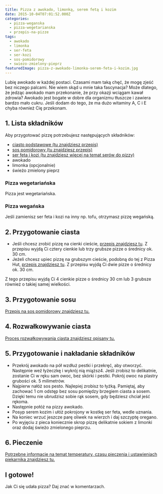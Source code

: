 ```yaml
---
title: Pizza z awokado, limonką, serem fetą i kozim
date: 2015-10-04T07:01:52.000Z
categories: 
  - pizza-weganska
  - pizza-wegetarianska
  - przepis-na-pizze
tags: 
  - awokado
  - limonka
  - ser-feta
  - ser-kozi
  - sos-pomidorowy
  - swiezo-zmielony-pieprz
featuredImage: pizza-z-awokado-limonka-serem-feta-i-kozim.jpg
---
```


Lubię awokado w każdej postaci. Czasami mam taką chęć, że mogę zjeść bez niczego palcami. Nie wiem skąd u mnie taka fascynacja? Może dlatego, że jedząc awokado mam przekonanie, że przy okazji wciągam kawał zdrowia? Awokado jest bogate w dobre dla organizmu tłuszcze i zawiera bardzo mało cukru. Jeśli dodam do tego, że ma dużo witaminy A, C i E chyba również Cię przekonam.

## 1\. Lista składników

Aby przygotować pizzę potrzebujesz następujących składników:

- <a title="Przepis na ciasto podstawowe" href="/przepis-na-ciasto-na-pizze/">ciasto podstawowe (tu znajdziesz przepis)</a>
- <a title="Przepis na sos pesto" href="/sos-pomidorowy/">sos pomidorowy (tu znajdziesz przepis)</a>
- <a title="Ser do pizzy" href="/jaki-ser-wybrac-do-pizzy/">ser feta i kozi (tu znajdziesz więcej na temat serów do pizzy)</a>
- awokado
- limonka (opcjonalnie)
- świeżo zmielony pieprz

### Pizza wegetariańska

Pizza jest wegetariańska.

### Pizza wegańska

Jeśli zamienisz ser feta i kozi na inny np. tofu, otrzymasz pizzę wegańską.

## 2\. Przygotowanie ciasta

- Jeśli chcesz zrobić pizzę na cienki cieście, <a title="Przepis na ciasto podstawowe" href="/przepis-na-ciasto-na-pizze/">przepis znajdziesz tu</a>. Z przepisu wyjdą Ci cztery cienkie lub trzy grubsze pizze o średnicy ok. 30 cm.
- Jeżeli chcesz upiec pizzę na grubszym cieście, podobną do tej z Pizza Hut, <a title="Przepis na pizzę na grubym cieście" href="/jak-zrobic-ciasto-na-pizze-jak-w-pizza-hut/">przepis znajdziesz tu</a>. Z przepisu wyjdą Ci dwie pizze o średnicy ok. 30 cm.

Z tego przepisu wyjdą Ci 4 cienkie pizze o średnicy 30 cm lub 3 grubsze również o takiej samej wielkości.

## 3\. Przygotowanie sosu

<a title="Przepis na sos pomidorowy" href="/sos-pomidorowy/">Przepis na sos pomidorowy znajdziesz tu.</a>

## 4\. Rozwałkowywanie ciasta

<a title="Rozwałkowywanie ciasta" href="/jak-walkowac-ciasto-pizzy/">Proces rozwałkowywania ciasta znajdziesz opisany tu.</a>

## 5\. Przygotowanie i nakładanie składników

- Przekrój awokado na pół wzdłuż pestki i przekręć, aby otworzyć. Następnie weź łyżeczkę i wykrój nią miąższ4. Jeśli zrobisz to delikatnie, zostanie Ci w ręku sam owoc, bez skórki i pestki. Pokrój owoc na plastry grubości ok. 5 milimetrów.
- Najpierw nałóż sos pesto. Najlepiej zrobisz to łyżką. Pamiętaj, aby zachować 1 cm odstęp bez sosu pomiędzy brzegiem ciasta a sosem. Dzięki temu nie ubrudzisz sobie rąk sosem, gdy będziesz chciał jeść rękoma.
- Następnie połóż na pizzy awokado.
- Posyp serem kozim i ułóż pokrojony w kostkę ser feta, wedle uznania.
- Na koniec wrzuć jeszcze parę oliwek na wierzch i daj szczyptę oregano.
- Po wyjęciu z pieca koniecznie skrop pizzę delikatnie sokiem z limonki oraz dodaj świeżo zmielonego pieprzu.

## 6\. Pieczenie

<a title="Jak ustawić piekarnik do pieczenia pizzy" href="/jak-ustawic-piekarnik-pieczenia-pizzy/">Potrzebne informacje na temat temperatury, czasu pieczenia i ustawieniach piekarnika znajdziesz tu.</a>

## I gotowe!

Jak Ci się udała pizza? Daj znać w komentarzach.
